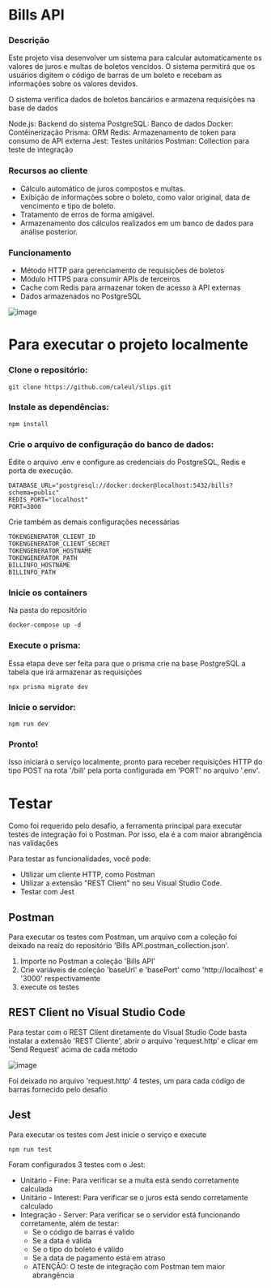 # Bills API

### Descrição

Este projeto visa desenvolver um sistema para calcular automaticamente os valores de juros e multas de boletos vencidos.
O sistema permitirá que os usuários digitem o código de barras de um boleto e recebam as informações sobre os valores devidos.

O sistema verifica dados de boletos bancários e armazena requisições na base de dados

Node.js: Backend do sistema
PostgreSQL: Banco de dados
Docker: Contêinerização
Prisma: ORM
Redis: Armazenamento de token para consumo de API externa
Jest: Testes unitários
Postman: Collection para teste de integração

### Recursos ao cliente

- Cálculo automático de juros compostos e multas.
- Exibição de informações sobre o boleto, como valor original, data de vencimento e tipo de boleto.
- Tratamento de erros de forma amigável.
- Armazenamento dos cálculos realizados em um banco de dados para análise posterior.

### Funcionamento

- Método HTTP para gerenciamento de requisições de boletos
- Módulo HTTPS para consumir APIs de terceiros
- Cache com Redis para armazenar token de acesso à API externas
- Dados armazenados no PostgreSQL

![image](https://github.com/Caleul/bills/assets/50340360/22786dd5-49b5-4122-8e2d-1564cfced1e5)


# Para executar o projeto localmente

### Clone o repositório:
```
git clone https://github.com/caleul/slips.git
```

### Instale as dependências:
```
npm install
```

### Crie o arquivo de configuração do banco de dados:
Edite o arquivo .env e configure as credenciais do PostgreSQL, Redis e porta de execução.
```
DATABASE_URL="postgresql://docker:docker@localhost:5432/bills?schema=public"
REDIS_PORT="localhost"
PORT=3000
```

Crie também as demais configurações necessárias
```
TOKENGENERATOR_CLIENT_ID
TOKENGENERATOR_CLIENT_SECRET
TOKENGENERATOR_HOSTNAME
TOKENGENERATOR_PATH
BILLINFO_HOSTNAME
BILLINFO_PATH
```

### Inicie os containers
Na pasta do repositório
```
docker-compose up -d
```

### Execute o prisma:
Essa etapa deve ser feita para que o prisma crie na base PostgreSQL a tabela que irá armazenar as requisições
```
npx prisma migrate dev
```

### Inicie o servidor:
```
npm run dev
```

### Pronto!
Isso iniciará o serviço localmente, pronto para receber requisições HTTP do tipo POST na rota '/bill' pela porta configurada em 'PORT' no arquivo '.env'.

# Testar

Como foi requerido pelo desafio, a ferramenta principal para executar testes de integração foi o Postman.
Por isso, ela é a com maior abrangência nas validações

Para testar as funcionalidades, você pode:
- Utilizar um cliente HTTP, como Postman
- Utilizar a extensão "REST Client" no seu Visual Studio Code.
- Testar com Jest

## Postman
Para executar os testes com Postman, um arquivo com a coleção foi deixado na reaiz do repositório 'Bills API.postman_collection.json'.

1. Importe no Postman a coleção 'Bills API'
2. Crie variáveis de coleção 'baseUrl' e 'basePort' como 'http://localhost' e '3000' respectivamente
3. execute os testes

## REST Client no Visual Studio Code
Para testar com o REST Client diretamente do Visual Studio Code basta instalar a extensão 'REST Cliente', abrir o arquivo 'request.http' e clicar em 'Send Request' acima de cada método

![image](https://github.com/Caleul/bills/assets/50340360/c712d809-3e2b-429f-a765-b4417fe85aab)

Foi deixado no arquivo 'request.http' 4 testes, um para cada código de barras fornecido pelo desafio

## Jest
Para executar os testes com Jest inicie o serviço e execute
```
npm run test
```

Foram configurados 3 testes com o Jest:

- Unitário - Fine: Para verificar se a multa está sendo corretamente calculada
- Unitário - Interest: Para verificar se o juros está sendo corretamente calculado
- Integração - Server: Para verificar se o servidor está funcionando corretamente, além de testar: 
  - Se o código de barras é valido
  - Se a data é válida
  - Se o tipo do boleto é válido
  - Se a data de pagamento está em atraso
  - ATENÇÂO: O teste de integração com Postman tem maior abrangência
 
